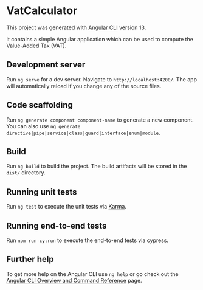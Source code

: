 # VatCalculator

This project was generated with [Angular CLI](https://github.com/angular/angular-cli) version 13.

It contains a simple Angular application which can be used to compute the Value-Added Tax (VAT).

## Development server

Run `ng serve` for a dev server. Navigate to `http://localhost:4200/`. The app will automatically reload if you change
any of the source files.

## Code scaffolding

Run `ng generate component component-name` to generate a new component. You can also
use `ng generate directive|pipe|service|class|guard|interface|enum|module`.

## Build

Run `ng build` to build the project. The build artifacts will be stored in the `dist/` directory.

## Running unit tests

Run `ng test` to execute the unit tests via [Karma](https://karma-runner.github.io).

## Running end-to-end tests

Run `npm run cy:run` to execute the end-to-end tests via cypress.

## Further help

To get more help on the Angular CLI use `ng help` or go check out
the [Angular CLI Overview and Command Reference](https://angular.io/cli) page.
